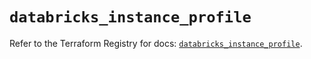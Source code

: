 # `databricks_instance_profile`

Refer to the Terraform Registry for docs: [`databricks_instance_profile`](https://registry.terraform.io/providers/databricks/databricks/1.65.0/docs/resources/instance_profile).
